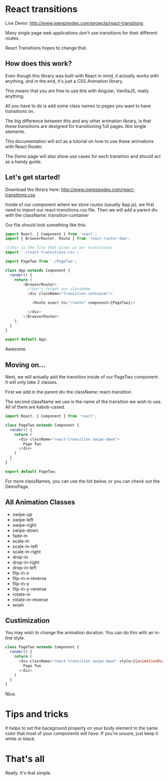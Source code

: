 # React transitions
Live Demo: http://www.joerezendes.com/projects/react-transitions

Many single page web applications don't use transitions for their different routes.

React Transitions hopes to change that.

## How does this work?
Even though this library was built with React in mind, it actually works with anything, and in the end, it's just a CSS Animation library.

This means that you are free to use this with Angular, VanillaJS, really anything.

All you have to do is add some class names to pages you want to have transitions on.

The big difference between this and any other animation library, is that these transitions are designed for transitioning full pages. Not single elements.

This documentation will act as a tutorial on how to use these animations with React Router.

The Demo page will also show use cases for each transition and should act as a handy guide.

## Let's get started!

Download the library here: http://www.joerezendes.com/react-transitions.css

Inside of our component where we store routes (usually App.js), we first need to import our react-transitions.css file. Then we will add a parent div with the className: transition-container

Our file should look something like this:

```js
import React, { Component } from 'react';
import { BrowserRouter, Route } from 'react-router-dom';

//this is the file that gives us our transitions
import './react-transitions.css';

import PageTwo from './PageTwo';

class App extends Component {
  render() {
    return (
        <BrowserRouter>
          //Don't forget our className
          <div className="transition-container">

            <Route exact to="/route" component={PageTwo}/>

          </div>
        </BrowserRouter>
    );
  }
}

export default App;
```
Awesome.

## Moving on...
Next, we will actually add the transition inside of our PageTwo component. It will only take 2 classes.

First we add in the parent div the className: react-transition.

The second className we use is the name of the transition we wish to use. All of them are kabob-cased.

```js
import React, { Component } from 'react';

class PageTwo extends Component {
  render() {
    return (
      <div className="react-transition swipe-down">
        Page Two
      </div>
    )
  }
}

export default PageTwo;

```

For more classNames, you can use the list below, or you can check out the DemoPage.

## All Animation Classes

- swipe-up
- swipe-left
- swipe-right
- swipe-down
- fade-in
- scale-in
- scale-in-left
- scale-in-right
- drop-in
- drop-in-right
- drop-in-left
- flip-in-x
- flip-in-x-reverse
- flip-in-y
- flip-in-y-reverse
- rotate-in
- rotate-in-reverse
- woah

## Custimization

You may wish to change the animation duration. You can do this with an in-line style.

```js
class PageTwo extends Component {
  render() {
    return (
      <div className="react-transition swipe-down" style={{animationDuration: '2s'}}>
        Page Two
      </div>
    )
  }
}  
```
Nice.

# Tips and tricks

It helps to set the background property on your body element to the same color that most of your components will have. If you're unsure, just keep it white or black.

# That's all
Really. It's that simple.



